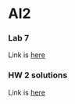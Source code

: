 # AI2

### Lab 7

Link is [here](https://colab.research.google.com/drive/1a0yqSBz1Jbaa76JAyLoogjS3WGBoQJMI?usp=sharing)

### HW 2 solutions

Link is [here](https://colab.research.google.com/drive/1H6C3-ENR-OTPaoradtljMpMRxQ3Ujn4Q?authuser=1)